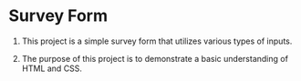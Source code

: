 #  Survey Form

1. This project is a simple survey form that utilizes various types of inputs. 

2. The purpose of this project is to demonstrate a basic understanding of HTML and CSS.
